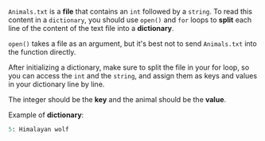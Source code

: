 <!--Title={Zoologist Explained}-->

<!--badges={Algorithmns:30}-->

<!--concepts{Sorting Algorithms, Dictionaries}-->

`Animals.txt` is a **file** that contains an `int` followed by a `string`. To read this content in a `dictionary`, you should use `open()` and `for` loops to **split** each line of the content of the text file into a **dictionary**. 

`open()` takes a file as an argument, but it's best not to send `Animals.txt` into the function directly. 

After initializing a dictionary, make sure to split the file in your for loop, so you can access the `int` and the `string`, and assign them as keys and values in your dictionary line by line. 

The integer should be the **key** and the animal should be the **value**.

Example of **dictionary**:

```python
5: Himalayan wolf
```

